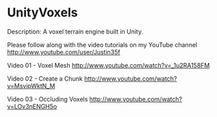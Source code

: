 UnityVoxels
===========

Description: A voxel terrain engine built in Unity.

Please follow along with the video tutorials on my YouTube channel
http://www.youtube.com/user/Justin35f


Video 01 - Voxel Mesh
http://www.youtube.com/watch?v=_1u2RA158FM

Video 02 - Create a Chunk
http://www.youtube.com/watch?v=MsvipWktN_M

Video 03 - Occluding Voxels
http://www.youtube.com/watch?v=LOv3nENGH5o
